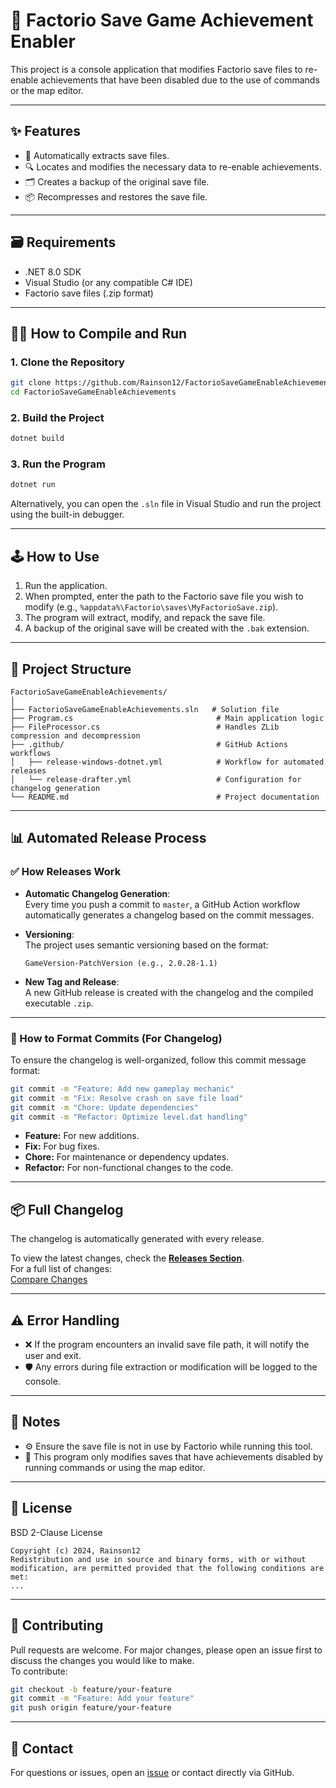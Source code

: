 # 🚀 Factorio Save Game Achievement Enabler

This project is a console application that modifies Factorio save files to re-enable achievements that have been disabled due to the use of commands or the map editor.

---

## ✨ Features

- 🧐 Automatically extracts save files.
- 🔍 Locates and modifies the necessary data to re-enable achievements.
- 🗂 Creates a backup of the original save file.
- 📦 Recompresses and restores the save file.

---

## 🗃️ Requirements

- .NET 8.0 SDK
- Visual Studio (or any compatible C# IDE)
- Factorio save files (.zip format)

---

## 🧑‍💻 How to Compile and Run

### 1. Clone the Repository

```bash
git clone https://github.com/Rainson12/FactorioSaveGameEnableAchievements
cd FactorioSaveGameEnableAchievements
```

### 2. Build the Project

```bash
dotnet build
```

### 3. Run the Program

```bash
dotnet run
```

Alternatively, you can open the `.sln` file in Visual Studio and run the project using the built-in debugger.

---

## 🕹️ How to Use

1. Run the application.
2. When prompted, enter the path to the Factorio save file you wish to modify (e.g., `%appdata%\Factorio\saves\MyFactorioSave.zip`).
3. The program will extract, modify, and repack the save file.
4. A backup of the original save will be created with the `.bak` extension.

---

## 📁 Project Structure

```
FactorioSaveGameEnableAchievements/
│
├── FactorioSaveGameEnableAchievements.sln   # Solution file
├── Program.cs                                # Main application logic
├── FileProcessor.cs                          # Handles ZLib compression and decompression
├── .github/                                  # GitHub Actions workflows
│   ├── release-windows-dotnet.yml            # Workflow for automated releases
│   └── release-drafter.yml                   # Configuration for changelog generation
└── README.md                                 # Project documentation
```

---

## 📊 Automated Release Process

### ✅ How Releases Work

- **Automatic Changelog Generation**:  
  Every time you push a commit to `master`, a GitHub Action workflow automatically generates a changelog based on the commit messages.
- **Versioning**:  
  The project uses semantic versioning based on the format:

  ```
  GameVersion-PatchVersion (e.g., 2.0.28-1.1)
  ```

- **New Tag and Release**:  
  A new GitHub release is created with the changelog and the compiled executable `.zip`.

---

### 🔧 How to Format Commits (For Changelog)

To ensure the changelog is well-organized, follow this commit message format:

```bash
git commit -m "Feature: Add new gameplay mechanic"
git commit -m "Fix: Resolve crash on save file load"
git commit -m "Chore: Update dependencies"
git commit -m "Refactor: Optimize level.dat handling"
```

- **Feature:** For new additions.
- **Fix:** For bug fixes.
- **Chore:** For maintenance or dependency updates.
- **Refactor:** For non-functional changes to the code.

---

## 📦 Full Changelog

The changelog is automatically generated with every release.

To view the latest changes, check the **[Releases Section](https://github.com/Rainson12/FactorioSaveGameEnableAchievements/releases)**.  
For a full list of changes:  
[Compare Changes](https://github.com/Rainson12/FactorioSaveGameEnableAchievements/compare)

---

## ⚠️ Error Handling

- ❌ If the program encounters an invalid save file path, it will notify the user and exit.
- 🛡️ Any errors during file extraction or modification will be logged to the console.

---

## 📝 Notes

- ⚙️ Ensure the save file is not in use by Factorio while running this tool.
- 🏅 This program only modifies saves that have achievements disabled by running commands or using the map editor.

---

## 📄 License

BSD 2-Clause License

```
Copyright (c) 2024, Rainson12
Redistribution and use in source and binary forms, with or without
modification, are permitted provided that the following conditions are met:
...
```

---

## 🤝 Contributing

Pull requests are welcome. For major changes, please open an issue first to discuss the changes you would like to make.  
To contribute:

```bash
git checkout -b feature/your-feature
git commit -m "Feature: Add your feature"
git push origin feature/your-feature
```

---

## 📩 Contact

For questions or issues, open an [issue](https://github.com/Rainson12/FactorioSaveGameEnableAchievements/issues) or contact directly via GitHub.
